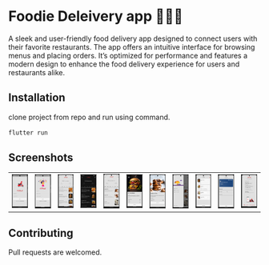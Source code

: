 # Foodie Deleivery app 🍔🚴‍♂️

A sleek and user-friendly food delivery app designed to connect users with their favorite restaurants. The app offers an intuitive interface for browsing menus and placing orders. It’s optimized for performance and features a modern design to enhance the food delivery experience for users and restaurants alike.


## Installation

clone project from repo and run using command.

```bash
flutter run
```
## Screenshots
<table>

<tr>
    <td> <img src="https://github.com/kisra-7/foodie-delivery-app/blob/371ee2c83f14d3f4d48a421e56741dc72d852810/Screenshot%202025-01-10%20042912.png" width="200" /></td>
    <td><img src="https://github.com/kisra-7/foodie-delivery-app/blob/371ee2c83f14d3f4d48a421e56741dc72d852810/Screenshot%202025-01-10%20042934.png" width="200" /></td>
    <td> <img src="https://github.com/kisra-7/foodie-delivery-app/blob/371ee2c83f14d3f4d48a421e56741dc72d852810/Screenshot%202025-01-10%20043018.png" width="200" /></td>
    <td> <img src="https://github.com/kisra-7/foodie-delivery-app/blob/371ee2c83f14d3f4d48a421e56741dc72d852810/Screenshot%202025-01-10%20043402.png" width="200" /></td>
   <td> <img src="https://github.com/kisra-7/foodie-delivery-app/blob/371ee2c83f14d3f4d48a421e56741dc72d852810/Screenshot%202025-01-10%20043044.png" width="200" /></td>
   <td> <img src="https://github.com/kisra-7/foodie-delivery-app/blob/371ee2c83f14d3f4d48a421e56741dc72d852810/Screenshot%202025-01-10%20043058.png" width="200" /></td>
   <td> <img src="https://github.com/kisra-7/foodie-delivery-app/blob/371ee2c83f14d3f4d48a421e56741dc72d852810/Screenshot%202025-01-10%20043128.png" width="200" /></td>
   <td> <img src="https://github.com/kisra-7/foodie-delivery-app/blob/371ee2c83f14d3f4d48a421e56741dc72d852810/Screenshot%202025-01-10%20043144.png" width="200" /></td>
   <td> <img src="https://github.com/kisra-7/foodie-delivery-app/blob/371ee2c83f14d3f4d48a421e56741dc72d852810/Screenshot%202025-01-10%20043223.png" width="200" /></td>
   <td> <img src="https://github.com/kisra-7/foodie-delivery-app/blob/371ee2c83f14d3f4d48a421e56741dc72d852810/Screenshot%202025-01-10%20043244.png" width="200" /></td>
   <td> <img src="https://github.com/kisra-7/foodie-delivery-app/blob/371ee2c83f14d3f4d48a421e56741dc72d852810/Screenshot%202025-01-10%20043326.png" width="200" /></td>
    </tr>




</table>

## Contributing
Pull requests are welcomed.

